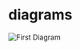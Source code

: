 # diagrams

![First Diagram](https://www.plantuml.com/plantuml/png/FOqx3W8n34HxJW47sBYdsfkWuBKsbXnlv8_W-2GDrOmqJ_DsZsgHNMuFLfGyA4tkBMBu4y3gfvmSBT_fP7Xfa4R1guEmvdV3nbfXIDLriPti0Rrwa84RpieAS_WJhqMKiNGxwJ7p1m00)

